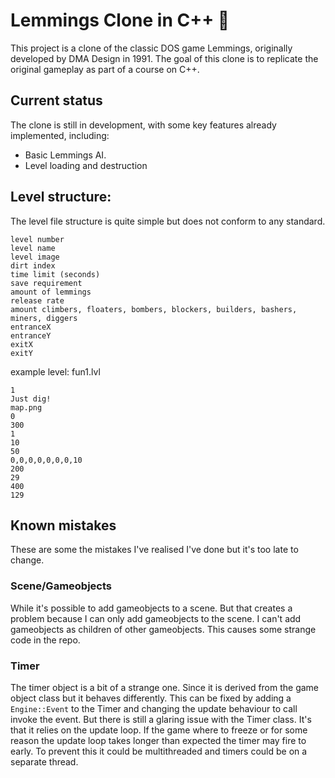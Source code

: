 # Lemmings Clone in C++ 🚶

This project is a clone of the classic DOS game Lemmings, originally developed by DMA Design in 1991. The goal of this clone is to replicate the original gameplay as part of a course on C++.

## Current status
The clone is still in development, with some key features already implemented, including:
* Basic Lemmings AI.
* Level loading and destruction

## Level structure:
The level file structure is quite simple but does not conform to any standard.
```
level number
level name
level image
dirt index
time limit (seconds)
save requirement
amount of lemmings
release rate
amount climbers, floaters, bombers, blockers, builders, bashers, miners, diggers
entranceX
entranceY
exitX
exitY
```
example level: fun1.lvl
```
1
Just dig!
map.png
0
300
1
10
50
0,0,0,0,0,0,0,10
200
29
400
129
```
## Known mistakes
These are some the mistakes I've realised I've done but it's too late to change.

### Scene/Gameobjects
While it's possible to add gameobjects to a scene. But that creates a problem because I can only add gameobjects to the scene. I can't add gameobjects as children of other gameobjects. This causes some strange code in the repo.

### Timer
The timer object is a bit of a strange one. Since it is derived from the game object class but it behaves differently. This can be fixed by adding a `Engine::Event` to the Timer and changing the update behaviour to call invoke the event. But there is still a glaring issue with the Timer class. It's that it relies on the update loop. If the game where to freeze or for some reason the update loop takes longer than expected the timer may fire to early. To prevent this it could be multithreaded and  timers could be on a separate thread.